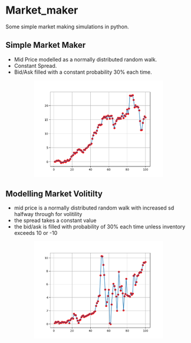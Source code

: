 # Market_maker
Some simple market making simulations in python.
## Simple Market Maker
- Mid Price modelled as a normally distributed random walk.
- Constant Spread.
- Bid/Ask filled with a constant probability 30% each time.
<p align="center">
  <img src="results2.png" alt="PnL of simple market maker" width="350" />
</p>

## Modelling Market Volitilty
- mid price is a normally distributed random walk with increased sd halfway through for volitility
- the spread takes a constant value
- the bid/ask is filled with probability of 30% each time unless inventory exceeds 10 or -10
<p align="center">
  <img src="results1.png" alt="PnL of simple market maker" width="350" />
</p>
